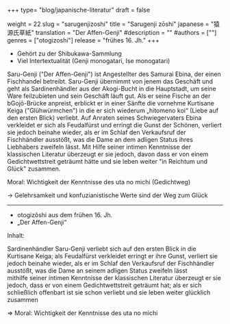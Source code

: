 +++
type= "blog/japanische-literatur"
draft = false

weight = 22
slug = "sarugenjizoshi"
title = "Sarugenji zōshi"
japanese = "猿源氏草紙"
translation = "Der Affen-Genji"
#description = ""
#authors = [""]
genres = ["otogizoshi"]
release = "frühes 16. Jh."
+++

- Gehört zu der Shibukawa-Sammlung
- Viel Intertextualität (Genji monogatari, Ise monogatari)

Saru-Genji ("Der Affen-Genji") ist Angestellter des Samurai Ebina, der einen Fischhandel betreibt.
Saru-Genji übernimmt von jenem das Geschäft und geht als Sardinenhändler aus der Akogi-Bucht in die Hauptstadt, um seine Ware feilzubieten und sein Geschäft läuft gut.
Als er seine Fische an der bGojō-Brücke anpreist, erblickt er in einer Sänfte die vornehme Kurtisane Keiga ("Glühwürmchen") in die er sich wiederum „hitomeno koi“ (Liebe auf den ersten Blick) verliebt.
Auf Anraten seines Schwiegervaters Ebina verkleidet er sich als Feudalfürst und erringt die Gunst der Schönen, verliert sie jedoch beinahe wieder,
als er im Schlaf den Verkaufsruf der Fischhändler ausstößt, was die Dame an dem adligen Status ihres Liebhabers zweifeln lässt. Mit Hilfe seiner intimen Kenntnisse der
klassischen Literatur überzeugt er sie jedoch, davon dass er von einem Gedichtwettstreit geträumt hätte und sie leben weiter "in Reichtum und Glück" zusammen.

Moral: Wichtigkeit der Kenntnisse des uta no michi (Gedichtweg)

-> Gelehrsamkeit und konfuzianistische Werte sind der Weg zum Glück

---

- otogizôshi aus dem frühen 16. Jh.
- „Der Affen-Genji“

Inhalt:

Sardinenhändler Saru-Genji verliebt sich auf den ersten Blick in die Kurtisane Keiga; als Feudalfürst verkleidet erringt er ihre Gunst, verliert sie jedoch beinahe wieder, als er im Schlaf den Verkaufsruf der Fischhändler ausstößt, was die Dame an seinem adligen Status zweifeln lässt  
mithilfe seiner intimen Kenntnisse der klassischen Literatur überzeugt er sie jedoch, dass er von einem Gedichtwettstreit geträumt hat; als er sich schließlich offenbart ist sie schon verliebt und sie leben weiter glücklich zusammen

=> Moral: Wichtigkeit der Kenntnisse des uta no michi
